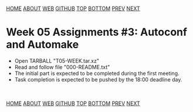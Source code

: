 ---
---
[HOME](index.md)
[ABOUT](README.md)
[WEB](https://osp4diss.vlsm.org/)
[GITHUB](https://github.com/os2xx/osp4diss/)
[TOP](#)
[BOTTOM](#endofpage)
[PREV](S05-02.md)
[NEXT](ASP.md#idx05)

# Week 05 Assignments #3: Autoconf and Automake

* Open TARBALL "T05-WEEK.tar.xz"
* Read and follow file "000-README.txt"
* The initial part is expected to be completed during the first meeting.
* Task completion is expected to be pushed by the 18:00 deadline day.

<br id="endofpage"><br>
[HOME](index.md)
[ABOUT](README.md)
[WEB](https://osp4diss.vlsm.org/)
[GITHUB](https://github.com/os2xx/osp4diss/)
[TOP](#)
[BOTTOM](#endofpage)
[PREV](S05-02.md)
[NEXT](ASP.md#idx05)
<br>

